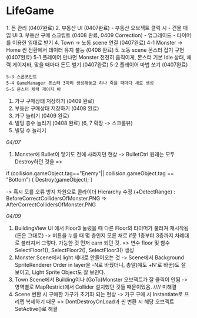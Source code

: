 # LifeGame
 
<Tasks to do>
1. 돈 관리 (0407완료)
2. 부동산 UI (0407완료)
	- 부동산 오브젝트 클릭 시
	- 건물 매입 UI
3. 부동산 구매 스크립트 (0408 완료, 0409 Correction)
	- 업그레이드
	- 타이머를 이용한 임대료 받기
4. Town -> 노동 scene 연결 (0407완료)
	4-1 Monster -> Home 씬 전환에서 데이터 유지 불능 (0408 완료)
5. 노동 scene 몬스터 잡기 구현 (0407완료)
	5-1 플레이어 만나면 Monster 천천히 움직이게, 몬스터 기본 Idle 상태, 체력 게이지바, 맞을 때마다 돈도 벌기 (0407완료)
	5-2 플레이어 마법 쏘기 (0407완료)

	5-3 스폰포인트
	5-4 GameManager 몬스터 3마리 생성해놓고 하나 죽을 때마다 새로 생성
	5-5 몬스터 체력 게이지 바
1. 가구 구매상태 저장하기 (0409 완료)
2. 부동산 구매상태 저장하기 (0408 완료)
6. 가구 늘리기 (0409 완료)
7. 빌딩 층수 늘리기 (0408 완료)
(6, 7 확장 -> 스크롤뷰)
8. 빌딩 수 늘리기

<Issues and Corrections>

*04/07*
1. Monster에 Bullet이 닿기도 전에 사라지던 현상
 -> BulletCtrl 원래는 모두 Destroy하던 것을 =>

if (collision.gameObject.tag=="Enemy"|| collision.gameObject.tag == "Bottom")
        {
            Destroy(gameObject);
        }

 -> 혹시 모를 오류 방지 차원으로 콜라이더 Hierarchy 수정 (+DetectRange) : BeforeCorrectCollidersOfMonster.PNG => AfterCorrectCollidersOfMonster.PNG

*04/09*
1. BuildingView UI 에서 Floor3 눌렀을 때 다른 Floor의 타이머가 불러져 재시작됨 (돈은 그대로)
 -> 버튼을 누를 때 몇 층인지 모른 채로 if문 1층부터 3층까지 차례대로 불러져서 그렇다. 가능한 것 먼저 earn 되던 것. =>
 변수 floor 및 함수 SelectFloor1(), SelectFloor2(), SelectFloor3() 생성
2. Monster Scene에서 light 제대로 안들어오는 것
 -> Scene에서 Background SpriteRenderer Order in layer을 -N로 바꿨더니, 총알(얘도 +N'로 바꿈)도 잘 보이고, Light Sprite Object도 잘 보인다.
3. Town Scene에서 Building이나 (GoTo)Monster 오브젝트가 잘 클릭이 안됨
 -> 영역별로 MapRestrict에서 Collider 설치했던 것들 때문이었음. //// 미해결
4. Scene 변환 시 구매한 가구가 초기화 되는 현상
 -> 가구 구매 시 Instantiate로 프리펩 복제하기 때문 => DontDestroyOnLoad과 씬 변환 시 해당 오브젝트 SetActive()로 해결